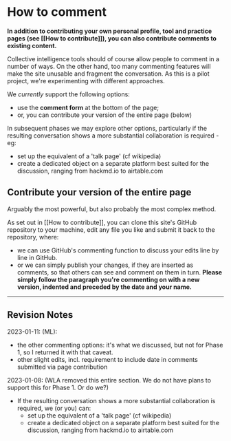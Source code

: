 # How to comment

**In addition to contributing your own personal profile, tool and practice pages (see [[How to contribute]]), you can also contribute comments to existing content.**

Collective intelligence tools should of course allow people to comment in a number of ways. On the other hand,  too many commenting features will make the site unusable and fragment the conversation. As this is a pilot project, we're experimenting with different approaches. 

We *currently* support the following options:

* use the **comment form** at the bottom of the page;  
* or, you can contribute your version of the entire page (below)  

In subsequent phases we may explore other options, particularly if the resulting conversation shows a more substantial collaboration is required - eg:

* set up the equivalent of a 'talk page' (cf wikipedia)  
* create a dedicated object on a separate platform best suited for the discussion, ranging from hackmd.io to airtable.com

## Contribute your version of the entire page

Arguably the most powerful, but also probably the most complex method. 

As set out in [[How to contribute]], you can clone this site's GitHub repository to your machine, edit any file you like and submit it back to the repository, where:

* we can use GitHub's commenting function to discuss your edits line by line in GitHub.
* or we can simply publish your changes, if they are inserted as comments, so that others can see and comment on them in turn. **Please simply follow the paragraph you're commenting on with a new version, indented and preceded by the date and your name.**

-----------
## Revision Notes

2023-01-11: (ML): 

* the other commenting options: it's what we discussed, but not for Phase 1, so I returned it with that caveat.
* other slight edits, incl. requirement to include date in comments submitted via page contribution

2023-01-08: (WLA removed this entire section. We do not have plans to support this for Phase 1. Or do we?)

* If the resulting conversation shows a more substantial collaboration is required, we  (or you) can:
	* set up the equivalent of a 'talk page' (cf wikipedia)  
	* create a dedicated object on a separate platform best suited for the discussion, ranging from hackmd.io to airtable.com
